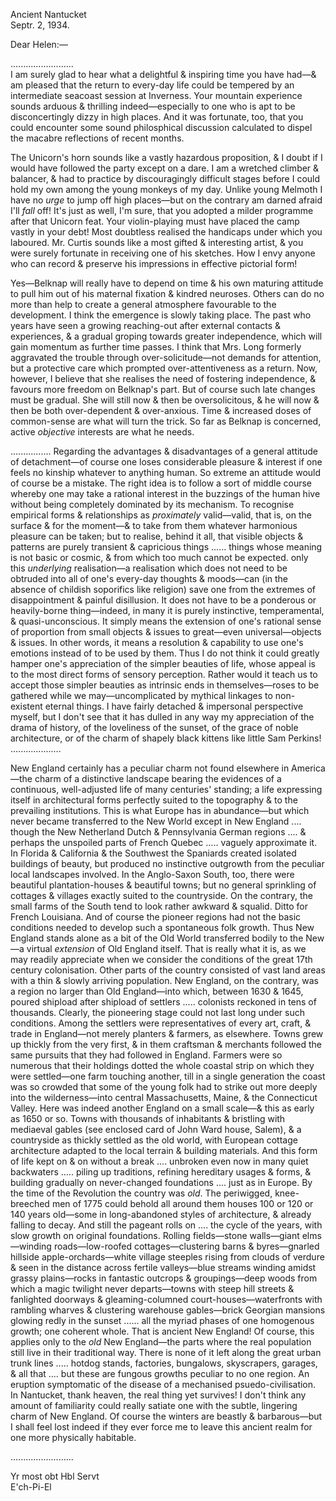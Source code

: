 Ancient Nantucket  
Septr. 2, 1934.

Dear Helen:—

.........................  
I am surely glad to hear what a delightful & inspiring time you have had—& am pleased that the return to every-day life could be tempered by an intermediate seacoast session at Inverness. Your mountain experience sounds arduous & thrilling indeed—especially to one who is apt to be disconcertingly dizzy in high places. And it was fortunate, too, that you could encounter some sound philosphical discussion calculated to dispel the macabre reflections of recent months.

The Unicorn's horn sounds like a vastly hazardous proposition, & I doubt if I would have followed the party except on a dare. I am a wretched climber & balancer, & had to practice by discouragingly difficult stages before I could hold my own among the young monkeys of my day. Unlike young Melmoth I have no *urge* to jump off high places—but on the contrary am darned afraid I'll *fall* off! It's just as well, I'm sure, that you adopted a milder programme after that Unicorn feat. Your violin-playing must have placed the camp vastly in your debt! Most doubtless realised the handicaps under which you laboured. Mr. Curtis sounds like a most gifted & interesting artist, & you were surely fortunate in receiving one of his sketches. How I envy anyone who can record & preserve his impressions in effective pictorial form!

Yes—Belknap will really have to depend on time & his own maturing attitude to pull him out of his maternal fixation & kindred neuroses. Others can do no more than help to create a general atmosphere favourable to the development. I think the emergence is slowly taking place. The past who years have seen a growing reaching-out after external contacts & experiences, & a gradual groping towards greater independence, which will gain momentum as further time passes. I think that Mrs. Long formerly aggravated the trouble through over-solicitude—not demands for attention, but a protective care which prompted over-attentiveness as a return. Now, however, I believe that she realises the need of fostering independence, & favours more freedom on Belknap's part. But of course such late changes must be gradual. She will still now & then be oversolicitous, & he will now & then be both over-dependent & over-anxious. Time & increased doses of common-sense are what will turn the trick. So far as Belknap is concerned, active *objective* interests are what he needs.

................ Regarding the advantages & disadvantages of a general attitude of detachment—of course one loses considerable pleasure & interest if one feels no kinship whatever to anything human. So extreme an attitude would of course be a mistake. The right idea is to follow a sort of middle course whereby one may take a rational interest in the buzzings of the human hive without being completely dominated by its mechanism. To recognise empirical forms & relationships as *proximately* valid—valid, that is, on the surface & for the moment—& to take from them whatever harmonious pleasure can be taken; but to realise, behind it all, that visible objects & patterns are purely transient & capricious things ...... things whose meaning is not basic or cosmic, & from which too much cannot be expected. only this *underlying* realisation—a realisation which does not need to be obtruded into all of one's every-day thoughts & moods—can (in the absence of childish soporifics like religion) save one from the extremes of disappointment & painful disillusion. It does not have to be a ponderous or heavily-borne thing—indeed, in many it is purely instinctive, temperamental, & quasi-unconscious. It simply means the extension of one's rational sense of proportion from small objects & issues to great—even universal—objects & issues. In other words, it means a resolution & capability to use one's emotions instead of to be used by them. Thus I do not think it could greatly hamper one's appreciation of the simpler beauties of life, whose appeal is to the most direct forms of sensory perception. Rather would it teach us to accept those simpler beauties as intrinsic ends in themselves—roses to be gathered while we may—uncomplicated by mythical linkages to non-existent eternal things. I have fairly detached & impersonal perspective myself, but I don't see that it has dulled in any way my appreciation of the drama of history, of the loveliness of the sunset, of the grace of noble architecture, or of the charm of shapely black kittens like little Sam Perkins! ....................

New England certainly has a peculiar charm not found elsewhere in America—the charm of a distinctive landscape bearing the evidences of a continuous, well-adjusted life of many centuries' standing; a life expressing itself in architectural forms perfectly suited to the topography & to the prevailing institutions. This is what Europe has in abundance—but which never became transferred to the New World except in New England .... though the New Netherland Dutch & Pennsylvania German regions .... & perhaps the unspoiled parts of French Quebec ..... vaguely approximate it. In Florida & California & the Southwest the Spaniards created isolated buildings of beauty, but produced no instinctive outgrowth from the peculiar local landscapes involved. In the Anglo-Saxon South, too, there were beautiful plantation-houses & beautiful towns; but no general sprinkling of cottages & villages exactly suited to the countryside. On the contrary, the small farms of the South tend to look rather awkward & squalid. Ditto for French Louisiana. And of course the pioneer regions had not the basic conditions needed to develop such a spontaneous folk growth. Thus New England stands alone as a bit of the Old World transferred bodily to the New—a virtual *extension* of Old England itself. That is really what it is, as we may readily appreciate when we consider the conditions of the great 17th century colonisation. Other parts of the country consisted of vast land areas with a thin & slowly arriving population. New England, on the contrary, was a region no larger than Old England—into which, between 1630 & 1645, poured shipload after shipload of settlers ..... colonists reckoned in tens of thousands. Clearly, the pioneering stage could not last long under such conditions. Among the settlers were representatives of every art, craft, & trade in England—not merely planters & farmers, as elsewhere. Towns grew up thickly from the very first, & in them craftsman & merchants followed the same pursuits that they had followed in England. Farmers were so numerous that their holdings dotted the whole coastal strip on which they were settled—one farm touching another, till in a single generation the coast was so crowded that some of the young folk had to strike out more deeply into the wilderness—into central Massachusetts, Maine, & the Connecticut Valley. Here was indeed another England on a small scale—& this as early as 1650 or so. Towns with thousands of inhabitants & bristling with mediaeval gables (see enclosed card of John Ward house, Salem), & a countryside as thickly settled as the old world, with European cottage architecture adapted to the local terrain & building materials. And this form of life kept on & on without a break .... unbroken even now in many quiet backwaters ..... piling up traditions, refining hereditary usages & forms, & building gradually on never-changed foundations .... just as in Europe. By the time of the Revolution the country was *old*. The periwigged, knee-breeched men of 1775 could behold all around them houses 100 or 120 or 140 years old—some in long-abandoned styles of architecture, & already falling to decay. And still the pageant rolls on .... the cycle of the years, with slow growth on original foundations. Rolling fields—stone walls—giant elms—winding roads—low-roofed cottages—clustering barns & byres—gnarled hillside apple-orchards—white village steeples rising from clouds of verdure & seen in the distance across fertile valleys—blue streams winding amidst grassy plains—rocks in fantastic outcrops & groupings—deep woods from which a magic twilight never departs—towns with steep hill streets & fanlighted doorways & gleaming-columned court-houses—waterfronts with rambling wharves & clustering warehouse gables—brick Georgian mansions glowing redly in the sunset ...... all the myriad phases of one homogenous growth; one coherent whole. That is ancient New England! Of course, this applies only to the *old* New England—the parts where the real population still live in their traditional way. There is none of it left along the great urban trunk lines ..... hotdog stands, factories, bungalows, skyscrapers, garages, & all that .... but these are fungous growths peculiar to no one region. An eruption symptomatic of the disease of a mechanised psuedo-civilisation. In Nantucket, thank heaven, the real thing yet survives! I don't think any amount of familiarity could really satiate one with the subtle, lingering charm of New England. Of course the winters are beastly & barbarous—but I shall feel lost indeed if they ever force me to leave this ancient realm for one more physically habitable.

.........................

Yr most obt Hbl Servt  
E'ch-Pi-El
